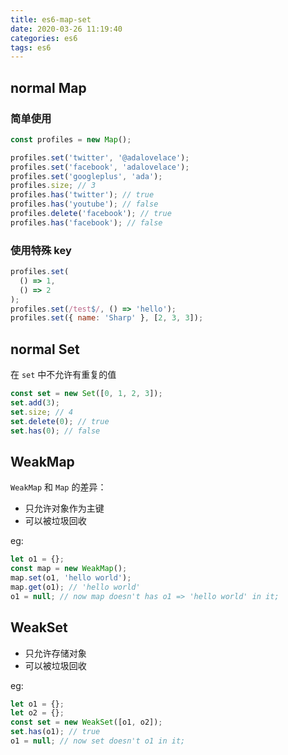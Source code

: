 ```yaml
---
title: es6-map-set
date: 2020-03-26 11:19:40
categories: es6
tags: es6
---
```


## normal Map

### 简单使用

```javascript
const profiles = new Map();

profiles.set('twitter', '@adalovelace');
profiles.set('facebook', 'adalovelace');
profiles.set('googleplus', 'ada');
profiles.size; // 3
profiles.has('twitter'); // true
profiles.has('youtube'); // false
profiles.delete('facebook'); // true
profiles.has('facebook'); // false
```

### 使用特殊 key

```javascript
profiles.set(
  () => 1,
  () => 2
);
profiles.set(/test$/, () => 'hello');
profiles.set({ name: 'Sharp' }, [2, 3, 3]);
```

## normal Set

在 `set` 中不允许有重复的值

```javascript
const set = new Set([0, 1, 2, 3]);
set.add(3);
set.size; // 4
set.delete(0); // true
set.has(0); // false
```

## WeakMap

`WeakMap` 和 `Map` 的差异：

- 只允许对象作为主键
- 可以被垃圾回收

eg:

```javascript
let o1 = {};
const map = new WeakMap();
map.set(o1, 'hello world');
map.get(o1); // 'hello world'
o1 = null; // now map doesn't has o1 => 'hello world' in it;
```

## WeakSet

- 只允许存储对象
- 可以被垃圾回收

eg:

```javascript
let o1 = {};
let o2 = {};
const set = new WeakSet([o1, o2]);
set.has(o1); // true
o1 = null; // now set doesn't o1 in it;
```
